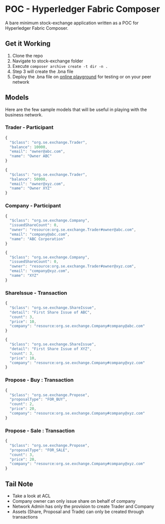 # POC - Hyperledger Fabric Composer
A bare minimum stock-exchange application written as a POC for Hyperledger Fabric Composer.

## Get it Working ##
1. Clone the repo
2. Navigate to stock-exchange folder
3. Execute ```composer archive create -t dir -n .```
4. Step 3 will create the .bna file
5. Deploy the .bna file on [online playground](https://composer-playground.mybluemix.net/login) for testing or on your peer network

## Models ##

Here are the few sample models that will be useful in playing with the business network. 

### Trader - Participant ###

```javascript
{
  "$class": "org.se.exchange.Trader",
  "balance": 10000,
  "email": "owner@abc.com",
  "name": "Owner ABC"
}
	
{
  "$class": "org.se.exchange.Trader",
  "balance": 50000,
  "email": "owner@xyz.com",
  "name": "Owner XYZ"
}

```

### Company - Participant ###

```javascript
{
  "$class": "org.se.exchange.Company",
  "issuedShareCount": 0,
  "owner": "resource:org.se.exchange.Trader#owner@abc.com",
  "email": "company@abc.com",
  "name": "ABC Corporation"
}

{
  "$class": "org.se.exchange.Company",
  "issuedShareCount": 0,
  "owner": "resource:org.se.exchange.Trader#owner@xyz.com",
  "email": "company@xyz.com",
  "name": "XYZ"
}

```

### ShareIssue - Transaction ###

```javascript
{
  "$class": "org.se.exchange.ShareIssue",
  "detail": "First Share Issue of ABC",
  "count": 3,
  "price": 10,
  "company": "resource:org.se.exchange.Company#company@abc.com"
}

{
  "$class": "org.se.exchange.ShareIssue",
  "detail": "First Share Issue of XYZ",
  "count": 3,
  "price": 10,
  "company": "resource:org.se.exchange.Company#company@xyz.com"
}

```

### Propose - Buy : Transaction ###

```javascript
{
  "$class": "org.se.exchange.Propose",
  "proposalType": "FOR_BUY",
  "count": 2,
  "price": 20,
  "company": "resource:org.se.exchange.Company#company@xyz.com"
}

```

### Propose - Sale : Transaction ###

```javascript
{
  "$class": "org.se.exchange.Propose",
  "proposalType": "FOR_SALE",
  "count": 3,
  "price": 20,
  "company": "resource:org.se.exchange.Company#company@xyz.com"
}

```

## Tail Note ##
* Take a look at ACL
* Company owner can only issue share on behalf of company
* Network Admin has only the provision to create Trader and Company
* Assets (Share, Proposal and Trade) can only be created through transactions


